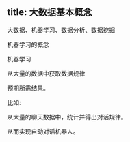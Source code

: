 title: 大数据基本概念
---

大数据、机器学习、数据分析、数据挖掘

机器学习的概念

机器学习

从大量的数据中获取数据规律

预期所需结果。

比如:

从大量的聊天数据中，统计并得出对话规律。

从而实现自动对话机器人。

